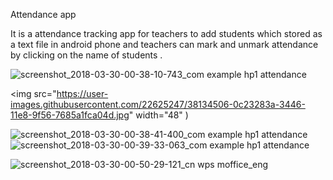 
Attendance app

It is a attendance tracking app for teachers to add students which stored as a text file in android phone and teachers can mark and unmark attendance by clicking on the name of students .



![screenshot_2018-03-30-00-38-10-743_com example hp1 attendance](https://user-images.githubusercontent.com/22625247/38134506-0c23283a-3446-11e8-9f56-7685a1fca04d.jpg )


<img src="https://user-images.githubusercontent.com/22625247/38134506-0c23283a-3446-11e8-9f56-7685a1fca04d.jpg" width="48" )





![screenshot_2018-03-30-00-38-41-400_com example hp1 attendance](https://user-images.githubusercontent.com/22625247/38134507-0d02d8fe-3446-11e8-90d1-278c511b0591.png)
![screenshot_2018-03-30-00-39-33-063_com example hp1 attendance](https://user-images.githubusercontent.com/22625247/38134509-0e30d8d4-3446-11e8-8bcd-81f3537a95a5.png)



![screenshot_2018-03-30-00-50-29-121_cn wps moffice_eng](https://user-images.githubusercontent.com/22625247/38134514-10246ffc-3446-11e8-8256-4fdc34738b27.png)
